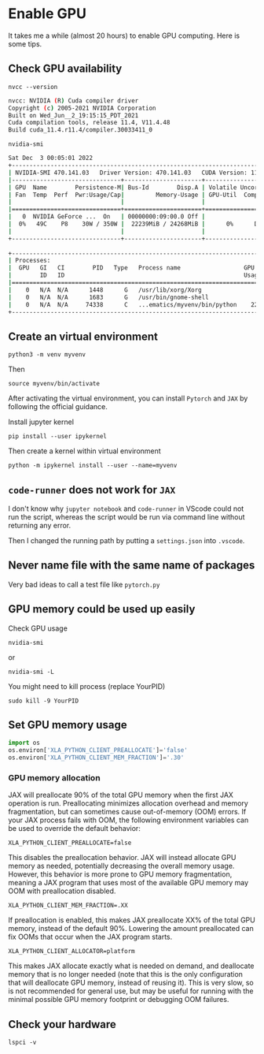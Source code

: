 # Enable GPU 

It takes me a while (almost 20 hours) to enable GPU computing. Here is some
tips. 

## Check GPU availability

`nvcc --version`

```bash
nvcc: NVIDIA (R) Cuda compiler driver
Copyright (c) 2005-2021 NVIDIA Corporation
Built on Wed_Jun__2_19:15:15_PDT_2021
Cuda compilation tools, release 11.4, V11.4.48
Build cuda_11.4.r11.4/compiler.30033411_0
```

`nvidia-smi`

```bash
Sat Dec  3 00:05:01 2022       
+-----------------------------------------------------------------------------+
| NVIDIA-SMI 470.141.03   Driver Version: 470.141.03   CUDA Version: 11.4     |
|-------------------------------+----------------------+----------------------+
| GPU  Name        Persistence-M| Bus-Id        Disp.A | Volatile Uncorr. ECC |
| Fan  Temp  Perf  Pwr:Usage/Cap|         Memory-Usage | GPU-Util  Compute M. |
|                               |                      |               MIG M. |
|===============================+======================+======================|
|   0  NVIDIA GeForce ...  On   | 00000000:09:00.0 Off |                  N/A |
|  0%   49C    P8    30W / 350W |  22239MiB / 24268MiB |      0%      Default |
|                               |                      |                  N/A |
+-------------------------------+----------------------+----------------------+
                                                                               
+-----------------------------------------------------------------------------+
| Processes:                                                                  |
|  GPU   GI   CI        PID   Type   Process name                  GPU Memory |
|        ID   ID                                                   Usage      |
|=============================================================================|
|    0   N/A  N/A      1448      G   /usr/lib/xorg/Xorg                  9MiB |
|    0   N/A  N/A      1683      G   /usr/bin/gnome-shell                8MiB |
|    0   N/A  N/A     74338      C   ...ematics/myvenv/bin/python    22217MiB |
+-----------------------------------------------------------------------------+
```

## Create an virtual environment

`python3 -m venv myvenv`

Then 

`source myvenv/bin/activate`

After activating the virtual environment, you can install `Pytorch` and `JAX` by
following the official guidance. 

Install jupyter kernel

`pip install --user ipykernel`

Then create a kernel within virtual environment

`python -m ipykernel install --user --name=myvenv`

## `code-runner` does not work for `JAX`

I don't know why `jupyter notebook` and `code-runner` in VScode could not
run the script, whereas the script would be run via command line without 
returning any error. 

Then I changed the running path by putting a `settings.json` into `.vscode`. 

## Never name file with the same name of packages

Very bad ideas to call a test file like `pytorch.py`

## GPU memory could be used up easily 

Check GPU usage 

`nvidia-smi`

or 

`nvidia-smi -L`

You might need to kill process (replace YourPID)

```
sudo kill -9 YourPID
```

## Set GPU memory usage

```python
import os
os.environ['XLA_PYTHON_CLIENT_PREALLOCATE']='false'
os.environ['XLA_PYTHON_CLIENT_MEM_FRACTION']='.30'
``` 

### GPU memory allocation

JAX will preallocate 90% of the total GPU memory when the first JAX operation is run. Preallocating minimizes allocation overhead and memory fragmentation, but can sometimes cause out-of-memory (OOM) errors. If your JAX process fails with OOM, the following environment variables can be used to override the default behavior:

`XLA_PYTHON_CLIENT_PREALLOCATE=false`

This disables the preallocation behavior. JAX will instead allocate GPU memory as needed, potentially decreasing the overall memory usage. However, this behavior is more prone to GPU memory fragmentation, meaning a JAX program that uses most of the available GPU memory may OOM with preallocation disabled.

`XLA_PYTHON_CLIENT_MEM_FRACTION=.XX`

If preallocation is enabled, this makes JAX preallocate XX% of the total GPU memory, instead of the default 90%. Lowering the amount preallocated can fix OOMs that occur when the JAX program starts.

`XLA_PYTHON_CLIENT_ALLOCATOR=platform`

This makes JAX allocate exactly what is needed on demand, and deallocate memory that is no longer needed (note that this is the only configuration that will deallocate GPU memory, instead of reusing it). This is very slow, so is not recommended for general use, but may be useful for running with the minimal possible GPU memory footprint or debugging OOM failures.

## Check your hardware

`lspci -v` 